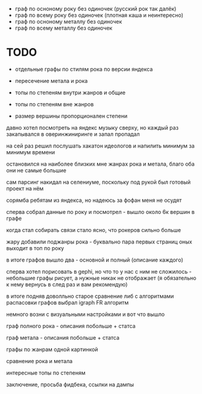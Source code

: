 - граф по осноному року без одиночек (русский рок так далёк)
- граф по всему року без одиночек (плотная каша и неинтересно)
- граф по осноному металлу без одиночек
- граф по всему металлу без одиночек

# TODO
- отдельные графы по стилям рока по версии яндекса

- пересечение метала и рока

- топы по степеням внутри жанров и общие
- топы по степеням вне жанров

- размер вершины пропорционален степени


давно хотел посмотреть на яндекс музыку сверху, но каждый раз закапывался в оверинжиниринге и запал пропадал

на сей раз решил послушать хакатон идеологов и напилить минимум за минимум времени

остановился на наиболее близких мне жанрах рока и метала, благо оба они не самые большие

сам парсинг накидал на селениуме, поскольку под рукой был готовый проект на нём

сорямба ребятам из яндекса, но надеюсь за фофан меня не осудят

сперва собрал данные по року и посмотрел - вышло около 6к вершин в графе

когда стал собирать связи стало ясно, что рокеров сильно больше

жару добавили поджанры рока - буквально пара первых страниц оных выходит в топ по року

в итоге графов вышло два - основной и полный (описание каждого)

сперва хотел порисовать в gephi, но что то у нас с ним не сложилось - небольшие графы рисует, а нужные никак не отображает (я обязательно к нему вернусь в след раз и вам рекомендую)

в итоге подняв доволльно старое сравнение либ с алгоритмами распасовки графов выбрал igraph FR алгоритм

немного возни с визуальными настройками и вот что вышло

граф полного рока - описания побольше + статса

граф метала - описания побольше + статса

графы по жанрам одной картинкой

сравнение рока и метала

интересные топы по степеням

заключение, просьба фидбека, ссылки на дампы
